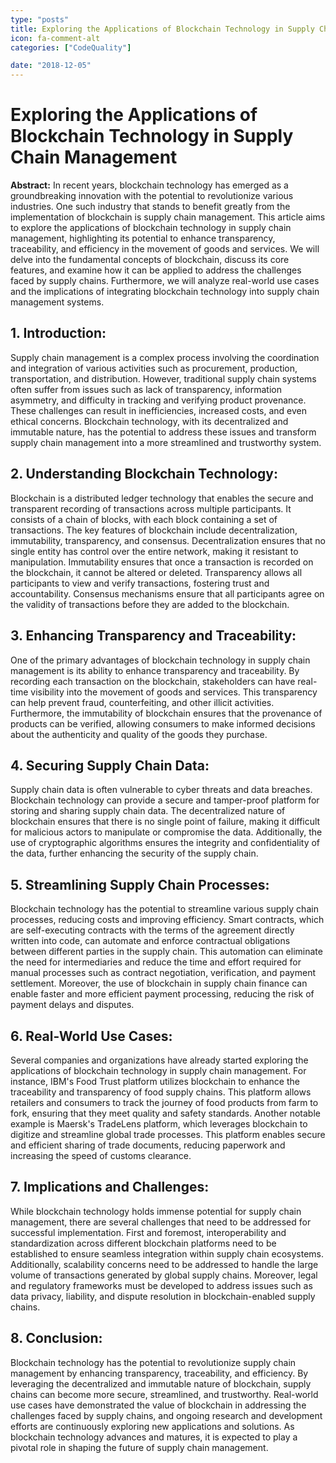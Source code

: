 ```yaml
---
type: "posts"
title: Exploring the Applications of Blockchain Technology in Supply Chain Management
icon: fa-comment-alt
categories: ["CodeQuality"]

date: "2018-12-05"
---
```




# Exploring the Applications of Blockchain Technology in Supply Chain Management

**Abstract:**
In recent years, blockchain technology has emerged as a groundbreaking innovation with the potential to revolutionize various industries. One such industry that stands to benefit greatly from the implementation of blockchain is supply chain management. This article aims to explore the applications of blockchain technology in supply chain management, highlighting its potential to enhance transparency, traceability, and efficiency in the movement of goods and services. We will delve into the fundamental concepts of blockchain, discuss its core features, and examine how it can be applied to address the challenges faced by supply chains. Furthermore, we will analyze real-world use cases and the implications of integrating blockchain technology into supply chain management systems.

## 1. Introduction:
Supply chain management is a complex process involving the coordination and integration of various activities such as procurement, production, transportation, and distribution. However, traditional supply chain systems often suffer from issues such as lack of transparency, information asymmetry, and difficulty in tracking and verifying product provenance. These challenges can result in inefficiencies, increased costs, and even ethical concerns. Blockchain technology, with its decentralized and immutable nature, has the potential to address these issues and transform supply chain management into a more streamlined and trustworthy system.

## 2. Understanding Blockchain Technology:
Blockchain is a distributed ledger technology that enables the secure and transparent recording of transactions across multiple participants. It consists of a chain of blocks, with each block containing a set of transactions. The key features of blockchain include decentralization, immutability, transparency, and consensus. Decentralization ensures that no single entity has control over the entire network, making it resistant to manipulation. Immutability ensures that once a transaction is recorded on the blockchain, it cannot be altered or deleted. Transparency allows all participants to view and verify transactions, fostering trust and accountability. Consensus mechanisms ensure that all participants agree on the validity of transactions before they are added to the blockchain.

## 3. Enhancing Transparency and Traceability:
One of the primary advantages of blockchain technology in supply chain management is its ability to enhance transparency and traceability. By recording each transaction on the blockchain, stakeholders can have real-time visibility into the movement of goods and services. This transparency can help prevent fraud, counterfeiting, and other illicit activities. Furthermore, the immutability of blockchain ensures that the provenance of products can be verified, allowing consumers to make informed decisions about the authenticity and quality of the goods they purchase.

## 4. Securing Supply Chain Data:
Supply chain data is often vulnerable to cyber threats and data breaches. Blockchain technology can provide a secure and tamper-proof platform for storing and sharing supply chain data. The decentralized nature of blockchain ensures that there is no single point of failure, making it difficult for malicious actors to manipulate or compromise the data. Additionally, the use of cryptographic algorithms ensures the integrity and confidentiality of the data, further enhancing the security of the supply chain.

## 5. Streamlining Supply Chain Processes:
Blockchain technology has the potential to streamline various supply chain processes, reducing costs and improving efficiency. Smart contracts, which are self-executing contracts with the terms of the agreement directly written into code, can automate and enforce contractual obligations between different parties in the supply chain. This automation can eliminate the need for intermediaries and reduce the time and effort required for manual processes such as contract negotiation, verification, and payment settlement. Moreover, the use of blockchain in supply chain finance can enable faster and more efficient payment processing, reducing the risk of payment delays and disputes.

## 6. Real-World Use Cases:
Several companies and organizations have already started exploring the applications of blockchain technology in supply chain management. For instance, IBM's Food Trust platform utilizes blockchain to enhance the traceability and transparency of food supply chains. This platform allows retailers and consumers to track the journey of food products from farm to fork, ensuring that they meet quality and safety standards. Another notable example is Maersk's TradeLens platform, which leverages blockchain to digitize and streamline global trade processes. This platform enables secure and efficient sharing of trade documents, reducing paperwork and increasing the speed of customs clearance.

## 7. Implications and Challenges:
While blockchain technology holds immense potential for supply chain management, there are several challenges that need to be addressed for successful implementation. First and foremost, interoperability and standardization across different blockchain platforms need to be established to ensure seamless integration within supply chain ecosystems. Additionally, scalability concerns need to be addressed to handle the large volume of transactions generated by global supply chains. Moreover, legal and regulatory frameworks must be developed to address issues such as data privacy, liability, and dispute resolution in blockchain-enabled supply chains.

## 8. Conclusion:
Blockchain technology has the potential to revolutionize supply chain management by enhancing transparency, traceability, and efficiency. By leveraging the decentralized and immutable nature of blockchain, supply chains can become more secure, streamlined, and trustworthy. Real-world use cases have demonstrated the value of blockchain in addressing the challenges faced by supply chains, and ongoing research and development efforts are continuously exploring new applications and solutions. As blockchain technology advances and matures, it is expected to play a pivotal role in shaping the future of supply chain management.